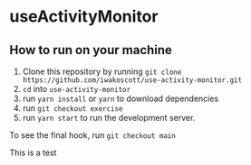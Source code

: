# useActivityMonitor

## How to run on your machine

1. Clone this repository by running `git clone https://github.com/iwakoscott/use-activity-monitor.git`
2. `cd` into `use-activity-monitor`
3. run `yarn install` or `yarn` to download dependencies
4. run `git checkout exercise`
5. run `yarn start` to run the development server.

To see the final hook, run `git checkout main`

This is a test
